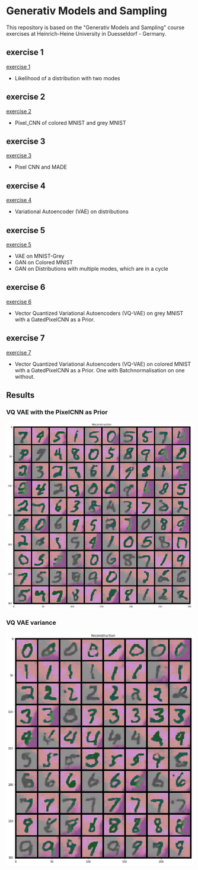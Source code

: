 # Generativ Models and Sampling
This repository is based on the "Generativ Models and Sampling" course exercises at Heinrich-Heine University in Duesseldorf - Germany.

## exercise 1
[exercise 1](exercise_01)
- Likelihood of a distribution with two modes

## exercise 2
[exercise 2](exercise_02)
- Pixel_CNN of colored MNIST and grey MNIST

## exercise 3
[exercise 3](exercise_03)
- Pixel CNN and MADE

## exercise 4
[exercise 4](exercise_04)
- Variational Autoencoder (VAE) on distributions

## exercise 5
[exercise 5](exercise_05)
- VAE on MNIST-Grey
- GAN on Colored MNIST
- GAN on Distributions with multiple modes, which are in a cycle

## exercise 6
[exercise 6](exercise_06)
- Vector Quantized Variational Autoencoders (VQ-VAE) on grey MNIST with a GatedPixelCNN as a Prior.

## exercise 7
[exercise 7](exercise_07)
- Vector Quantized Variational Autoencoders (VQ-VAE) on colored MNIST with a GatedPixelCNN as a Prior. One with Batchnormalisation on one without.

## Results
### VQ VAE with the PixelCNN as Prior
![vq_vae_pixel_cnn_prior](samples/vq_vae_pixelcnn_prior_samples.png)
### VQ VAE variance 
![vq_vae_pixel_cnn_prior](samples/vq_vae_pixelcnn_prior.png)
